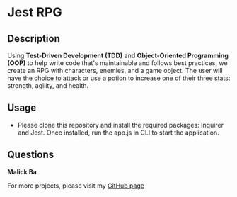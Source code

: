 # Jest RPG
## Description
Using **Test-Driven Development (TDD)** and **Object-Oriented Programming (OOP)** to help write code that's maintainable and follows best practices, we create an RPG with characters, enemies, and a game object. The user will have the choice to attack or use a potion to increase one of their three stats: strength, agility, and health.

## Usage
- Please clone this repository and install the required packages: Inquirer and Jest. Once installed, run the app.js in CLI to start the application.  

## Questions
**Malick Ba**

For more projects, please visit my [GitHub page](https://github.com/malickbax) 
